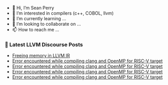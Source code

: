 - 👋 Hi, I’m Sean Perry
- 👀 I’m interested in compilers (c++, COBOL, llvm)
- 🌱 I’m currently learning ...
- 💞️ I’m looking to collaborate on ...
- 📫 How to reach me ...

<!---
s66perry/s66perry is a ✨ special ✨ repository because its `README.md` (this file) appears on your GitHub profile.
You can click the Preview link to take a look at your changes.
--->
### 📕 Latest LLVM Discourse Posts

<!-- DISCOURSE-LLVM:START -->
- [Freeing memory in LLVM IR](https://discourse.llvm.org/t/freeing-memory-in-llvm-ir/78360#post_20)
- [Error encountered while compiling clang and OpenMP for RISC-V target](https://discourse.llvm.org/t/error-encountered-while-compiling-clang-and-openmp-for-risc-v-target/78378#post_5)
- [Error encountered while compiling clang and OpenMP for RISC-V target](https://discourse.llvm.org/t/error-encountered-while-compiling-clang-and-openmp-for-risc-v-target/78378#post_4)
- [Error encountered while compiling clang and OpenMP for RISC-V target](https://discourse.llvm.org/t/error-encountered-while-compiling-clang-and-openmp-for-risc-v-target/78378#post_3)
- [Error encountered while compiling clang and OpenMP for RISC-V target](https://discourse.llvm.org/t/error-encountered-while-compiling-clang-and-openmp-for-risc-v-target/78378#post_2)
<!-- DISCOURSE-LLVM:END -->
